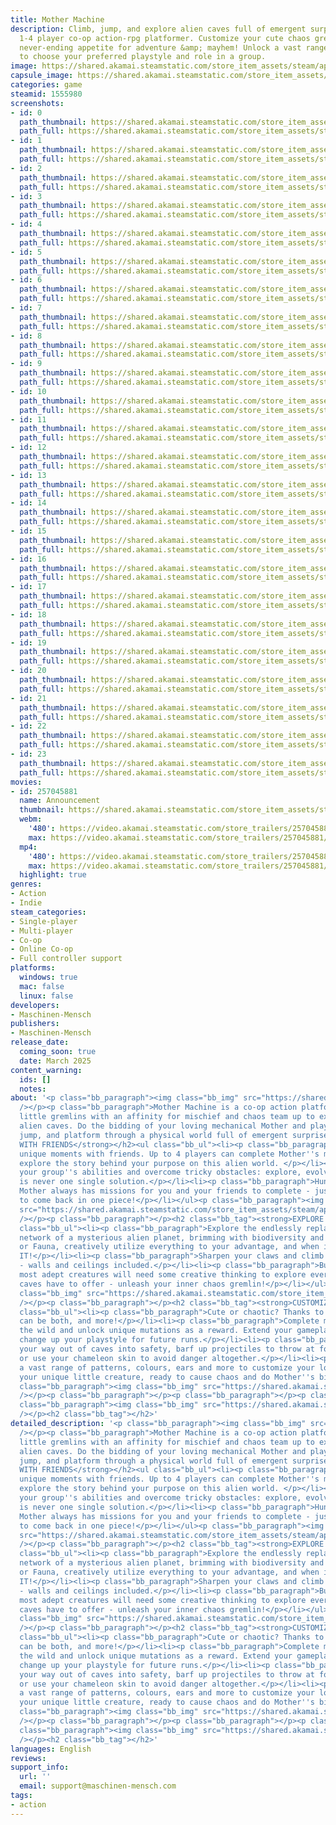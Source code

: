 ```yaml
---
title: Mother Machine
description: Climb, jump, and explore alien caves full of emergent surprises in this
  1-4 player co-op action-rpg platformer. Customize your cute chaos gremlin with a
  never-ending appetite for adventure &amp; mayhem! Unlock a vast range of mutations
  to choose your preferred playstyle and role in a group.
image: https://shared.akamai.steamstatic.com/store_item_assets/steam/apps/1555980/header.jpg?t=1732529603
capsule_image: https://shared.akamai.steamstatic.com/store_item_assets/steam/apps/1555980/capsule_231x87.jpg?t=1732529603
categories: game
steamid: 1555980
screenshots:
- id: 0
  path_thumbnail: https://shared.akamai.steamstatic.com/store_item_assets/steam/apps/1555980/ss_79df2b1c43802bf5063c009ffee727aa078fe9f2.600x338.jpg?t=1732529603
  path_full: https://shared.akamai.steamstatic.com/store_item_assets/steam/apps/1555980/ss_79df2b1c43802bf5063c009ffee727aa078fe9f2.1920x1080.jpg?t=1732529603
- id: 1
  path_thumbnail: https://shared.akamai.steamstatic.com/store_item_assets/steam/apps/1555980/ss_9d72968b1c8bf9fa19e2796fddd1fa103e2e935a.600x338.jpg?t=1732529603
  path_full: https://shared.akamai.steamstatic.com/store_item_assets/steam/apps/1555980/ss_9d72968b1c8bf9fa19e2796fddd1fa103e2e935a.1920x1080.jpg?t=1732529603
- id: 2
  path_thumbnail: https://shared.akamai.steamstatic.com/store_item_assets/steam/apps/1555980/ss_de5c625e3d6d5817198e80f619a9674f327e591a.600x338.jpg?t=1732529603
  path_full: https://shared.akamai.steamstatic.com/store_item_assets/steam/apps/1555980/ss_de5c625e3d6d5817198e80f619a9674f327e591a.1920x1080.jpg?t=1732529603
- id: 3
  path_thumbnail: https://shared.akamai.steamstatic.com/store_item_assets/steam/apps/1555980/ss_8edff4c69253fd457bd5d4729d1433c74d6b048c.600x338.jpg?t=1732529603
  path_full: https://shared.akamai.steamstatic.com/store_item_assets/steam/apps/1555980/ss_8edff4c69253fd457bd5d4729d1433c74d6b048c.1920x1080.jpg?t=1732529603
- id: 4
  path_thumbnail: https://shared.akamai.steamstatic.com/store_item_assets/steam/apps/1555980/ss_9fff7549101cc988b6ecb051a2dcffcbc1eee009.600x338.jpg?t=1732529603
  path_full: https://shared.akamai.steamstatic.com/store_item_assets/steam/apps/1555980/ss_9fff7549101cc988b6ecb051a2dcffcbc1eee009.1920x1080.jpg?t=1732529603
- id: 5
  path_thumbnail: https://shared.akamai.steamstatic.com/store_item_assets/steam/apps/1555980/ss_3861d38d9031fdccdbb3a7d803677dacd4a94d87.600x338.jpg?t=1732529603
  path_full: https://shared.akamai.steamstatic.com/store_item_assets/steam/apps/1555980/ss_3861d38d9031fdccdbb3a7d803677dacd4a94d87.1920x1080.jpg?t=1732529603
- id: 6
  path_thumbnail: https://shared.akamai.steamstatic.com/store_item_assets/steam/apps/1555980/ss_481d708f38a1d0d6db3e15a2a369eb0a3c6f36b9.600x338.jpg?t=1732529603
  path_full: https://shared.akamai.steamstatic.com/store_item_assets/steam/apps/1555980/ss_481d708f38a1d0d6db3e15a2a369eb0a3c6f36b9.1920x1080.jpg?t=1732529603
- id: 7
  path_thumbnail: https://shared.akamai.steamstatic.com/store_item_assets/steam/apps/1555980/ss_cb8d1146f3a5de3ce24d69b4f997ae41fe233f4b.600x338.jpg?t=1732529603
  path_full: https://shared.akamai.steamstatic.com/store_item_assets/steam/apps/1555980/ss_cb8d1146f3a5de3ce24d69b4f997ae41fe233f4b.1920x1080.jpg?t=1732529603
- id: 8
  path_thumbnail: https://shared.akamai.steamstatic.com/store_item_assets/steam/apps/1555980/ss_5c826185dc025fb0b5f4edb637a8c0c559130a54.600x338.jpg?t=1732529603
  path_full: https://shared.akamai.steamstatic.com/store_item_assets/steam/apps/1555980/ss_5c826185dc025fb0b5f4edb637a8c0c559130a54.1920x1080.jpg?t=1732529603
- id: 9
  path_thumbnail: https://shared.akamai.steamstatic.com/store_item_assets/steam/apps/1555980/ss_c875b384f884b6d030ab82fc2a360eee99747a01.600x338.jpg?t=1732529603
  path_full: https://shared.akamai.steamstatic.com/store_item_assets/steam/apps/1555980/ss_c875b384f884b6d030ab82fc2a360eee99747a01.1920x1080.jpg?t=1732529603
- id: 10
  path_thumbnail: https://shared.akamai.steamstatic.com/store_item_assets/steam/apps/1555980/ss_e2fd1383d1286f33e23c8e3806aa2f361ac849e5.600x338.jpg?t=1732529603
  path_full: https://shared.akamai.steamstatic.com/store_item_assets/steam/apps/1555980/ss_e2fd1383d1286f33e23c8e3806aa2f361ac849e5.1920x1080.jpg?t=1732529603
- id: 11
  path_thumbnail: https://shared.akamai.steamstatic.com/store_item_assets/steam/apps/1555980/ss_bf9b649fc79f7f15e2e781d46a45658453b040c1.600x338.jpg?t=1732529603
  path_full: https://shared.akamai.steamstatic.com/store_item_assets/steam/apps/1555980/ss_bf9b649fc79f7f15e2e781d46a45658453b040c1.1920x1080.jpg?t=1732529603
- id: 12
  path_thumbnail: https://shared.akamai.steamstatic.com/store_item_assets/steam/apps/1555980/ss_36fd2a53cef663a18e3778b0d39eb9df88ff4ffd.600x338.jpg?t=1732529603
  path_full: https://shared.akamai.steamstatic.com/store_item_assets/steam/apps/1555980/ss_36fd2a53cef663a18e3778b0d39eb9df88ff4ffd.1920x1080.jpg?t=1732529603
- id: 13
  path_thumbnail: https://shared.akamai.steamstatic.com/store_item_assets/steam/apps/1555980/ss_700d61640227cc6e1edcee1120e355382511121c.600x338.jpg?t=1732529603
  path_full: https://shared.akamai.steamstatic.com/store_item_assets/steam/apps/1555980/ss_700d61640227cc6e1edcee1120e355382511121c.1920x1080.jpg?t=1732529603
- id: 14
  path_thumbnail: https://shared.akamai.steamstatic.com/store_item_assets/steam/apps/1555980/ss_ae3cb65ae424fe31aeccaba85278d8b539f0ba4e.600x338.jpg?t=1732529603
  path_full: https://shared.akamai.steamstatic.com/store_item_assets/steam/apps/1555980/ss_ae3cb65ae424fe31aeccaba85278d8b539f0ba4e.1920x1080.jpg?t=1732529603
- id: 15
  path_thumbnail: https://shared.akamai.steamstatic.com/store_item_assets/steam/apps/1555980/ss_2871dbd75373524dec850473618103874a40f4f4.600x338.jpg?t=1732529603
  path_full: https://shared.akamai.steamstatic.com/store_item_assets/steam/apps/1555980/ss_2871dbd75373524dec850473618103874a40f4f4.1920x1080.jpg?t=1732529603
- id: 16
  path_thumbnail: https://shared.akamai.steamstatic.com/store_item_assets/steam/apps/1555980/ss_52f6af66088a70a366cfa14d282d0769dfdf1fe0.600x338.jpg?t=1732529603
  path_full: https://shared.akamai.steamstatic.com/store_item_assets/steam/apps/1555980/ss_52f6af66088a70a366cfa14d282d0769dfdf1fe0.1920x1080.jpg?t=1732529603
- id: 17
  path_thumbnail: https://shared.akamai.steamstatic.com/store_item_assets/steam/apps/1555980/ss_eb56c1525fac7dbc8dfee62df91c5bf5eac5a667.600x338.jpg?t=1732529603
  path_full: https://shared.akamai.steamstatic.com/store_item_assets/steam/apps/1555980/ss_eb56c1525fac7dbc8dfee62df91c5bf5eac5a667.1920x1080.jpg?t=1732529603
- id: 18
  path_thumbnail: https://shared.akamai.steamstatic.com/store_item_assets/steam/apps/1555980/ss_33c9f08671545ebc341277e0c3fd23846440584c.600x338.jpg?t=1732529603
  path_full: https://shared.akamai.steamstatic.com/store_item_assets/steam/apps/1555980/ss_33c9f08671545ebc341277e0c3fd23846440584c.1920x1080.jpg?t=1732529603
- id: 19
  path_thumbnail: https://shared.akamai.steamstatic.com/store_item_assets/steam/apps/1555980/ss_aacb3d677dbe11bbe2477e268154936d03589651.600x338.jpg?t=1732529603
  path_full: https://shared.akamai.steamstatic.com/store_item_assets/steam/apps/1555980/ss_aacb3d677dbe11bbe2477e268154936d03589651.1920x1080.jpg?t=1732529603
- id: 20
  path_thumbnail: https://shared.akamai.steamstatic.com/store_item_assets/steam/apps/1555980/ss_b49b90238d1ac14e437fbd0d8afe364d5cab18a0.600x338.jpg?t=1732529603
  path_full: https://shared.akamai.steamstatic.com/store_item_assets/steam/apps/1555980/ss_b49b90238d1ac14e437fbd0d8afe364d5cab18a0.1920x1080.jpg?t=1732529603
- id: 21
  path_thumbnail: https://shared.akamai.steamstatic.com/store_item_assets/steam/apps/1555980/ss_957a0044dd77a8d6fa22cc30b560b685d5c856c0.600x338.jpg?t=1732529603
  path_full: https://shared.akamai.steamstatic.com/store_item_assets/steam/apps/1555980/ss_957a0044dd77a8d6fa22cc30b560b685d5c856c0.1920x1080.jpg?t=1732529603
- id: 22
  path_thumbnail: https://shared.akamai.steamstatic.com/store_item_assets/steam/apps/1555980/ss_53bb25c6eb1f9d435532164636058b82f602d8f0.600x338.jpg?t=1732529603
  path_full: https://shared.akamai.steamstatic.com/store_item_assets/steam/apps/1555980/ss_53bb25c6eb1f9d435532164636058b82f602d8f0.1920x1080.jpg?t=1732529603
- id: 23
  path_thumbnail: https://shared.akamai.steamstatic.com/store_item_assets/steam/apps/1555980/ss_c4607304d9f62750485a769b9cfb97f8263e9308.600x338.jpg?t=1732529603
  path_full: https://shared.akamai.steamstatic.com/store_item_assets/steam/apps/1555980/ss_c4607304d9f62750485a769b9cfb97f8263e9308.1920x1080.jpg?t=1732529603
movies:
- id: 257045881
  name: Announcement
  thumbnail: https://shared.akamai.steamstatic.com/store_item_assets/steam/apps/257045881/movie.293x165.jpg?t=1723559125
  webm:
    '480': https://video.akamai.steamstatic.com/store_trailers/257045881/movie480_vp9.webm?t=1723559125
    max: https://video.akamai.steamstatic.com/store_trailers/257045881/movie_max_vp9.webm?t=1723559125
  mp4:
    '480': https://video.akamai.steamstatic.com/store_trailers/257045881/movie480.mp4?t=1723559125
    max: https://video.akamai.steamstatic.com/store_trailers/257045881/movie_max.mp4?t=1723559125
  highlight: true
genres:
- Action
- Indie
steam_categories:
- Single-player
- Multi-player
- Co-op
- Online Co-op
- Full controller support
platforms:
  windows: true
  mac: false
  linux: false
developers:
- Maschinen-Mensch
publishers:
- Maschinen-Mensch
release_date:
  coming_soon: true
  date: March 2025
content_warning:
  ids: []
  notes:
about: '<p class="bb_paragraph"><img class="bb_img" src="https://shared.akamai.steamstatic.com/store_item_assets/steam/apps/1555980/extras/TitleImage_PNG_02.png?t=1732529603"
  /></p><p class="bb_paragraph">Mother Machine is a co-op action platformer where
  little gremlins with an affinity for mischief and chaos team up to explore colorful
  alien caves. Do the bidding of your loving mechanical Mother and playfully climb,
  jump, and platform through a physical world full of emergent surprises.</p><h2 class="bb_tag"><strong>MAYHEM
  WITH FRIENDS</strong></h2><ul class="bb_ul"><li><p class="bb_paragraph">Experience
  unique moments with friends. Up to 4 players can complete Mother''s missions and
  explore the story behind your purpose on this alien world. </p></li><li><p class="bb_paragraph">Combine
  your group''s abilities and overcome tricky obstacles: explore, evolve, adapt. There
  is never one single solution.</p></li><li><p class="bb_paragraph">Hungry for more?
  Mother always has missions for you and your friends to complete - just make sure
  to come back in one piece!</p></li></ul><p class="bb_paragraph"><img class="bb_img"
  src="https://shared.akamai.steamstatic.com/store_item_assets/steam/apps/1555980/extras/coop_large_mix_2.gif?t=1732529603"
  /></p><p class="bb_paragraph"></p><h2 class="bb_tag"><strong>EXPLORE ALIEN CAVES</strong></h2><ul
  class="bb_ul"><li><p class="bb_paragraph">Explore the endlessly replayable cave
  network of a mysterious alien planet, brimming with biodiversity and peculiar life-forms. Flora
  or Fauna, creatively utilize everything to your advantage, and when in doubt - EAT
  IT!</p></li><li><p class="bb_paragraph">Sharpen your claws and climb everywhere
  - walls and ceilings included.</p></li><li><p class="bb_paragraph">But even the
  most adept creatures will need some creative thinking to explore everything the
  caves have to offer - unleash your inner chaos gremlin!</p></li></ul><p class="bb_paragraph"><img
  class="bb_img" src="https://shared.akamai.steamstatic.com/store_item_assets/steam/apps/1555980/extras/environment_mix.gif?t=1732529603"
  /></p><p class="bb_paragraph"></p><h2 class="bb_tag"><strong>CUSTOMIZE YOUR CHAOS</strong></h2><ul
  class="bb_ul"><li><p class="bb_paragraph">Cute or chaotic? Thanks to Mother you
  can be both, and more!</p></li><li><p class="bb_paragraph">Complete missions in
  the wild and unlock unique mutations as a reward. Extend your gameplay options and
  change up your playstyle for future runs.</p></li><li><p class="bb_paragraph">Fart
  your way out of caves into safety, barf up projectiles to throw at foes (and friends)
  or use your chameleon skin to avoid danger altogether.</p></li><li><p class="bb_paragraph">Unlock
  a vast range of patterns, colours, ears and more to customize your look. Create
  your unique little creature, ready to cause chaos and do Mother''s bidding.</p></li></ul><p
  class="bb_paragraph"><img class="bb_img" src="https://shared.akamai.steamstatic.com/store_item_assets/steam/apps/1555980/extras/mutation_2split_02c.gif?t=1732529603"
  /></p><p class="bb_paragraph"></p><p class="bb_paragraph"></p><p class="bb_paragraph"></p><p
  class="bb_paragraph"><img class="bb_img" src="https://shared.akamai.steamstatic.com/store_item_assets/steam/apps/1555980/extras/customize_large_mix.gif?t=1732529603"
  /></p><h2 class="bb_tag"></h2>'
detailed_description: '<p class="bb_paragraph"><img class="bb_img" src="https://shared.akamai.steamstatic.com/store_item_assets/steam/apps/1555980/extras/TitleImage_PNG_02.png?t=1732529603"
  /></p><p class="bb_paragraph">Mother Machine is a co-op action platformer where
  little gremlins with an affinity for mischief and chaos team up to explore colorful
  alien caves. Do the bidding of your loving mechanical Mother and playfully climb,
  jump, and platform through a physical world full of emergent surprises.</p><h2 class="bb_tag"><strong>MAYHEM
  WITH FRIENDS</strong></h2><ul class="bb_ul"><li><p class="bb_paragraph">Experience
  unique moments with friends. Up to 4 players can complete Mother''s missions and
  explore the story behind your purpose on this alien world. </p></li><li><p class="bb_paragraph">Combine
  your group''s abilities and overcome tricky obstacles: explore, evolve, adapt. There
  is never one single solution.</p></li><li><p class="bb_paragraph">Hungry for more?
  Mother always has missions for you and your friends to complete - just make sure
  to come back in one piece!</p></li></ul><p class="bb_paragraph"><img class="bb_img"
  src="https://shared.akamai.steamstatic.com/store_item_assets/steam/apps/1555980/extras/coop_large_mix_2.gif?t=1732529603"
  /></p><p class="bb_paragraph"></p><h2 class="bb_tag"><strong>EXPLORE ALIEN CAVES</strong></h2><ul
  class="bb_ul"><li><p class="bb_paragraph">Explore the endlessly replayable cave
  network of a mysterious alien planet, brimming with biodiversity and peculiar life-forms. Flora
  or Fauna, creatively utilize everything to your advantage, and when in doubt - EAT
  IT!</p></li><li><p class="bb_paragraph">Sharpen your claws and climb everywhere
  - walls and ceilings included.</p></li><li><p class="bb_paragraph">But even the
  most adept creatures will need some creative thinking to explore everything the
  caves have to offer - unleash your inner chaos gremlin!</p></li></ul><p class="bb_paragraph"><img
  class="bb_img" src="https://shared.akamai.steamstatic.com/store_item_assets/steam/apps/1555980/extras/environment_mix.gif?t=1732529603"
  /></p><p class="bb_paragraph"></p><h2 class="bb_tag"><strong>CUSTOMIZE YOUR CHAOS</strong></h2><ul
  class="bb_ul"><li><p class="bb_paragraph">Cute or chaotic? Thanks to Mother you
  can be both, and more!</p></li><li><p class="bb_paragraph">Complete missions in
  the wild and unlock unique mutations as a reward. Extend your gameplay options and
  change up your playstyle for future runs.</p></li><li><p class="bb_paragraph">Fart
  your way out of caves into safety, barf up projectiles to throw at foes (and friends)
  or use your chameleon skin to avoid danger altogether.</p></li><li><p class="bb_paragraph">Unlock
  a vast range of patterns, colours, ears and more to customize your look. Create
  your unique little creature, ready to cause chaos and do Mother''s bidding.</p></li></ul><p
  class="bb_paragraph"><img class="bb_img" src="https://shared.akamai.steamstatic.com/store_item_assets/steam/apps/1555980/extras/mutation_2split_02c.gif?t=1732529603"
  /></p><p class="bb_paragraph"></p><p class="bb_paragraph"></p><p class="bb_paragraph"></p><p
  class="bb_paragraph"><img class="bb_img" src="https://shared.akamai.steamstatic.com/store_item_assets/steam/apps/1555980/extras/customize_large_mix.gif?t=1732529603"
  /></p><h2 class="bb_tag"></h2>'
languages: English
reviews:
support_info:
  url: ''
  email: support@maschinen-mensch.com
tags:
- action
---
```

